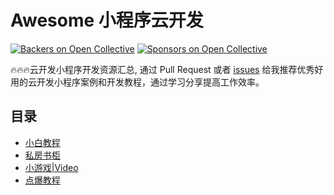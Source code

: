 # Awesome 小程序云开发

[![Backers on Open Collective](https://opencollective.com/awesome-mac/backers/badge.svg)](#backers) 
[![Sponsors on Open Collective](https://opencollective.com/awesome-mac/sponsors/badge.svg)](#sponsors)

🔥🔥🔥云开发小程序开发资源汇总, 通过 Pull Request 或者 [issues](https://github.com/NineDfish/awesome-cloudBase/issues/new/choose) 给我推荐优秀好用的云开发小程序案例和开发教程，通过学习分享提高工作效率。

## 目录

- [小白教程](https://juejin.im/post/5cf86bc7e51d4556d86c7a82)
- [私房书柜](https://cloud.tencent.com/edu/learning/learn-100005-1244/3142)
- [小游戏|Video](https://ke.qq.com/course/413245?_bid=167&_wv=1&taid=3516422869634621)
- [点爆教程](https://www.jianshu.com/p/b99f73eb972c)
